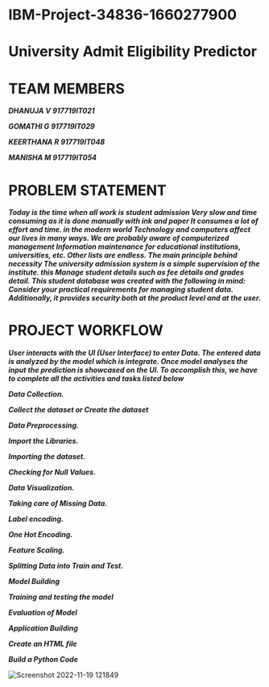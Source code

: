 # IBM-Project-34836-1660277900 #
# University Admit Eligibility Predictor #
# TEAM MEMBERS
**_DHANUJA V 917719IT021_** 

**_GOMATHI G 917719IT029_**

**_KEERTHANA R 917719IT048_**

**_MANISHA M 917719IT054_**

# PROBLEM STATEMENT 
**_Today is the time when all work is student admission Very slow and time consuming as it is done manually with ink and paper It consumes a lot of effort and time. in the modern world Technology and computers affect our lives in many ways. We are probably aware of computerized management Information maintenance for educational institutions, universities, etc. Other lists are endless. The main principle behind necessity The university admission system is a simple supervision of the institute. this Manage student details such as fee details and grades detail. This student database was created with the following in mind: Consider your practical requirements for managing student data. Additionally, it provides security both at the product level and at the user._**

# PROJECT WORKFLOW
**_User interacts with the UI (User Interface) to enter Data. The entered data is analyzed by the model which is integrate. Once model analyses the input the prediction is showcased on the UI. To accomplish this, we have to complete all the activities and tasks listed below_**

**_Data Collection._**

**_Collect the dataset or Create the dataset_**

**_Data Preprocessing._**

**_Import the Libraries._**

**_Importing the dataset._**

**_Checking for Null Values._**

**_Data Visualization._**

**_Taking care of Missing Data._**

**_Label encoding._**

**_One Hot Encoding._**

**_Feature Scaling._**

**_Splitting Data into Train and Test._**

**_Model Building_**

**_Training and testing the model_**

**_Evaluation of Model_**

**_Application Building_**

**_Create an HTML file_**

**_Build a Python Code_**

![Screenshot 2022-11-19 121849](https://user-images.githubusercontent.com/64061919/202838571-2bbc94b4-a802-4fe2-a924-32cf3bef52a7.jpg)
